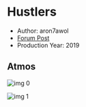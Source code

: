# Hustlers

* Author: aron7awol
* [Forum Post](https://www.avsforum.com/threads/bass-eq-for-filtered-movies.2995212/post-58894520)
* Production Year: 2019

## Atmos

![img 0](https://i.imgur.com/pR7iaNa.jpg)

![img 1](https://i.imgur.com/aAAFxqN.png)

